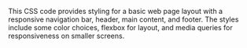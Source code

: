This CSS code provides styling for a basic web page layout with a responsive navigation bar, header, main content, and footer. The styles include some color choices, flexbox for layout, and media queries for responsiveness on smaller screens.
